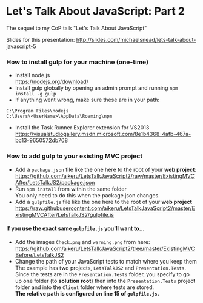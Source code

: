 # Let's Talk About JavaScript: Part 2
The sequel to my CoP talk "Let's Talk About JavaScript"

Slides for this presentation: 
http://slides.com/michaelsnead/lets-talk-about-javascript-5

### How to install gulp for your machine (one-time)
* Install node.js<br/>
https://nodejs.org/download/
* Install gulp globally by opening an admin prompt and running ```npm install -g gulp```
* If anything went wrong, make sure these are in your path:<br/>
```
C:\Program Files\nodejs
C:\Users\<UserName>\AppData\Roaming\npm
```
* Install the Task Runner Explorer extension for VS2013<br/>
https://visualstudiogallery.msdn.microsoft.com/8e1b4368-4afb-467a-bc13-9650572db708

### How to add gulp to your existing MVC project
* Add a ```package.json``` file like the one here to the root of your **web project**:<br/>
https://github.com/aikeru/LetsTalkJavaScript2/raw/master/ExistingMVCAfter/LetsTalkJS2/package.json
* Run ```npm install``` from within the same folder<br/>
You only need to do this when the package.json changes.
* Add a ```gulpfile.js``` file like the one here to the root of your **web project**<br/>
https://raw.githubusercontent.com/aikeru/LetsTalkJavaScript2/master/ExistingMVCAfter/LetsTalkJS2/gulpfile.js

#### If you use the exact same ```gulpfile.js``` you'll want to...
* Add the images ```Check.png``` and ```warning.png``` from here:<br/>
https://github.com/aikeru/LetsTalkJavaScript2/tree/master/ExistingMVCBefore/LetsTalkJS2
* Change the path of your JavaScript tests to match where you keep them<br/>
The example has two projects, ```LetsTalkJS2``` and ```Presentation.Tests```.
Since the tests are in the ```Presentation.Tests``` folder, you specify to go up one folder (to **solution root**) then into the ```Presentation.Tests``` project folder and into the ```Client``` folder where tests are stored.<br/>
**The relative path is configured on line 15 of ```gulpfile.js```.**
